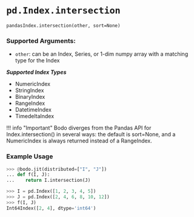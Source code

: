 # `pd.Index.intersection`

`pandasIndex.intersection(other, sort=None)`

### Supported Arguments:

  - `other`: can be an Index, Series, or 1-dim numpy array with a matching type for the Index

***Supported Index Types***

  - NumericIndex
  - StringIndex
  - BinaryIndex
  - RangeIndex
  - DatetimeIndex
  - TimedeltaIndex

!!! info "Important"
      Bodo diverges from the Pandas API for Index.intersection() in several ways: the default is sort=None, and a NumericIndex is always returned instead of a RangeIndex.

### Example Usage

```py
>>> @bodo.jit(distributed=["I", "J"])
... def f(I, J):
...    return I.intersection(J)

>>> I = pd.Index([1, 2, 3, 4, 5])
>>> J = pd.Index([2, 4, 6, 8, 10, 12])
>>> f(I, J)
Int64Index([2, 4], dtype='int64')
```


